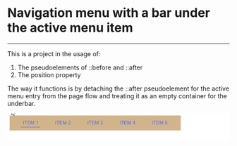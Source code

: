 # Navigation menu with a bar under the active menu item

---

This is a project in the usage of:
1. The pseudoelements of ::before and ::after
2. The position property

The way it functions is by detaching the ::after pseudoelement for
the active menu entry from the page flow and treating it as an empty
container for the underbar.

![sample.gif](sample.gif)